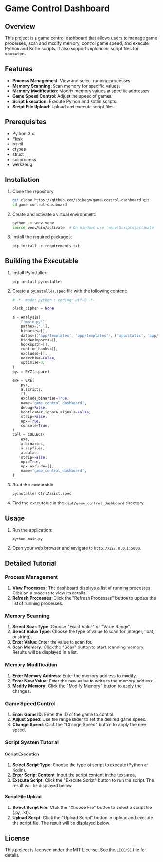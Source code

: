 # Game Control Dashboard

## Overview

This project is a game control dashboard that allows users to manage game processes, scan and modify memory, control game speed, and execute Python and Kotlin scripts. It also supports uploading script files for execution.

## Features

- **Process Management**: View and select running processes.
- **Memory Scanning**: Scan memory for specific values.
- **Memory Modification**: Modify memory values at specific addresses.
- **Game Speed Control**: Adjust the speed of games.
- **Script Execution**: Execute Python and Kotlin scripts.
- **Script File Upload**: Upload and execute script files.

## Prerequisites

- Python 3.x
- Flask
- psutil
- ctypes
- struct
- subprocess
- werkzeug

## Installation

1. Clone the repository:
    ```sh
    git clone https://github.com/spikego/game-control-dashboard.git
    cd game-control-dashboard
    ```

2. Create and activate a virtual environment:
    ```sh
    python -m venv venv
    source venv/bin/activate  # On Windows use `venv\Scripts\activate`
    ```

3. Install the required packages:
    ```sh
    pip install -r requirements.txt
    ```

## Building the Executable

1. Install PyInstaller:
    ```sh
    pip install pyinstaller
    ```

2. Create a `pyinstaller.spec` file with the following content:
    ```python
    # -*- mode: python ; coding: utf-8 -*-

    block_cipher = None

    a = Analysis(
        ['main.py'],
        pathex=['.'],
        binaries=[],
        datas=[('app/templates', 'app/templates'), ('app/static', 'app/static')],
        hiddenimports=[],
        hookspath=[],
        runtime_hooks=[],
        excludes=[],
        noarchive=False,
        optimize=0,
    )
    pyz = PYZ(a.pure)

    exe = EXE(
        pyz,
        a.scripts,
        [],
        exclude_binaries=True,
        name='game_control_dashboard',
        debug=False,
        bootloader_ignore_signals=False,
        strip=False,
        upx=True,
        console=True,
    )
    coll = COLLECT(
        exe,
        a.binaries,
        a.zipfiles,
        a.datas,
        strip=False,
        upx=True,
        upx_exclude=[],
        name='game_control_dashboard',
    )
    ```

3. Build the executable:
    ```sh
    pyinstaller CtrlAssist.spec
    ```

4. Find the executable in the `dist/game_control_dashboard` directory.

## Usage

1. Run the application:
    ```sh
    python main.py
    ```

2. Open your web browser and navigate to `http://127.0.0.1:5000`.

## Detailed Tutorial

### Process Management

1. **View Processes**: The dashboard displays a list of running processes. Click on a process to view its details.
2. **Refresh Processes**: Click the "Refresh Processes" button to update the list of running processes.

### Memory Scanning

1. **Select Scan Type**: Choose "Exact Value" or "Value Range".
2. **Select Value Type**: Choose the type of value to scan for (integer, float, or string).
3. **Enter Value**: Enter the value to scan for.
4. **Scan Memory**: Click the "Scan" button to start scanning memory. Results will be displayed in a list.

### Memory Modification

1. **Enter Memory Address**: Enter the memory address to modify.
2. **Enter New Value**: Enter the new value to write to the memory address.
3. **Modify Memory**: Click the "Modify Memory" button to apply the changes.

### Game Speed Control

1. **Enter Game ID**: Enter the ID of the game to control.
2. **Adjust Speed**: Use the range slider to set the desired game speed.
3. **Change Speed**: Click the "Change Speed" button to apply the new speed.

### Script System Tutorial

#### Script Execution

1. **Select Script Type**: Choose the type of script to execute (Python or Kotlin).
2. **Enter Script Content**: Input the script content in the text area.
3. **Execute Script**: Click the "Execute Script" button to run the script. The result will be displayed below.

#### Script File Upload

1. **Select Script File**: Click the "Choose File" button to select a script file (.py, .kt).
2. **Upload Script**: Click the "Upload Script" button to upload and execute the script file. The result will be displayed below.

## License

This project is licensed under the MIT License. See the `LICENSE` file for details.